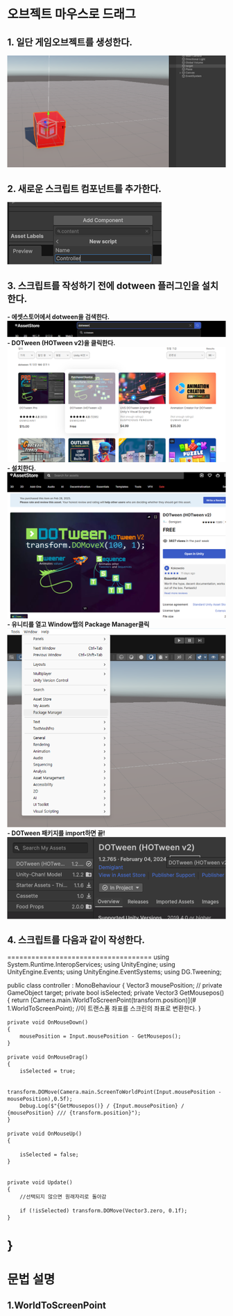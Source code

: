 # 오브젝트 마우스로 드래그
## 1. 일단 게임오브젝트를 생성한다.
<img src = "photos/1-1.png">

## 2. 새로운 스크립트 컴포넌트를 추가한다.
<img src = "photos/1-2.png">

## 3. 스크립트를 작성하기 전에 dotween 플러그인을 설치한다.
  __- 에셋스토어에서 dotween을 검색한다.__
    <img src = "photos/1-3.png">
  __- DOTween (HOTween v2)을 클릭한다.__
    <img src = "photos/1-4.png">
  __- 설치한다.__
    <img src = "photos/1-5.png">
  __- 유니티를 열고 Window탭의 Package Manager클릭__
    <img src = "photos/1-6.png">
  __- DOTween 패키지를 import하면 끝!__
    <img src = "photos/1-7.png">
    
## 4. 스크립트를 다음과 같이 작성한다.
====================================
using System.Runtime.InteropServices;
using UnityEngine;
using UnityEngine.Events;
using UnityEngine.EventSystems;
using DG.Tweening;

public class controller : MonoBehaviour
{
    Vector3 mousePosition; //
    private GameObject target;
    private bool isSelected;
    private Vector3 GetMousepos()
    {
        return [Camera.main.WorldToScreenPoint(transform.position)](# 1.WorldToScreenPoint);
        //이 트랜스폼 좌표를 스크린의 좌표로 변환한다.
    }

    private void OnMouseDown()
    {
        mousePosition = Input.mousePosition - GetMousepos();
    }

    private void OnMouseDrag()
    {
        isSelected = true;

        transform.DOMove(Camera.main.ScreenToWorldPoint(Input.mousePosition - mousePosition),0.5f);
        Debug.Log($"{GetMousepos()} / {Input.mousePosition} / {mousePosition} /// {transform.position}");
    }

    private void OnMouseUp()
    {
        
        isSelected = false;
    }


    private void Update()
    {
        //선택되지 않으면 원래자리로 돌아감
        
        if (!isSelected) transform.DOMove(Vector3.zero, 0.1f);
    }
}
====================================
# 문법 설명
## 1.WorldToScreenPoint
